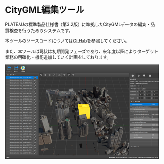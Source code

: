 # CityGML編集ツール
PLATEAUの標準製品仕様書（第3.2版）に準拠したCityGMLデータの編集・品質検査を行うためのシステムです。

本ツールのソースコードについては[GitHub](https://github.com/Synesthesias/PLATEAU-CityGML-Editor)を参照してください。

また、本ツールは現状は初期開発フェーズであり、来年度以降によりターゲット業務の明確化・機能追加していく計画をしております。

![index](./resources/Index/index.png)
